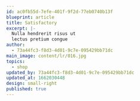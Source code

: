 ```yaml
---
id: ac0fb55d-7efe-401f-9f2d-77eb0740b13f
blueprint: article
title: Satisfactory
excerpt: |-
  Nulla hendrerit risus ut
  lectus pretium congue
author:
  - 73a44fc3-f8d3-4d01-9c7e-095429bb71dc
main_image: content/lr/016.jpg
topics:
  - shop
updated_by: 73a44fc3-f8d3-4d01-9c7e-095429bb71dc
updated_at: 1662030448
design: small-right
published: true
---
```

